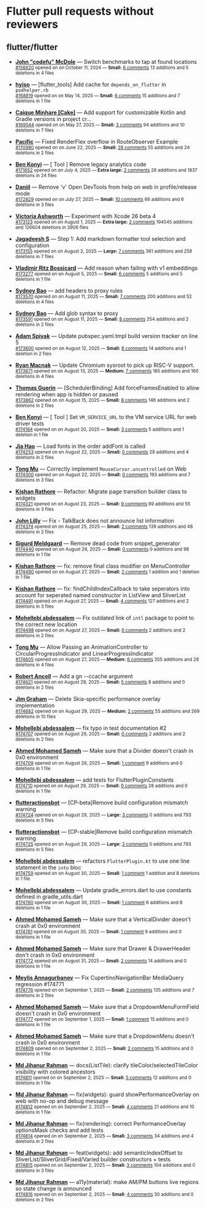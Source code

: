 # Flutter pull requests without reviewers

## flutter/flutter

* **[John "codefu" McDole](https://github.com/jtmcdole)** &mdash; Switch benchmarks to tap at found locations<br />
  <sub>[#156620](https://github.com/flutter/flutter/pull/156620) opened on on October 11, 2024 &mdash; **Small:** [6 comments](https://github.com/flutter/flutter/pull/156620) 13 additions and 5 deletions in 4 files</sub><br />

* **[hyiso](https://github.com/hyiso)** &mdash; [flutter_tools] Add cache for `depends_on_flutter` in `podhelper.rb`<br />
  <sub>[#168819](https://github.com/flutter/flutter/pull/168819) opened on on May 14, 2025 &mdash; **Small:** [6 comments](https://github.com/flutter/flutter/pull/168819) 15 additions and 7 deletions in 1 file</sub><br />

* **[Caique Minhare [Cake]](https://github.com/ca-ke)** &mdash; Add support for customizable Kotlin and Gradle versions in project cr…<br />
  <sub>[#169544](https://github.com/flutter/flutter/pull/169544) opened on on May 27, 2025 &mdash; **Small:** [3 comments](https://github.com/flutter/flutter/pull/169544) 94 additions and 10 deletions in 7 files</sub><br />

* **[Pacific](https://github.com/prash4931)** &mdash; Fixed RenderFlex overflow in RouteObserver Example<br />
  <sub>[#170980](https://github.com/flutter/flutter/pull/170980) opened on on June 22, 2025 &mdash; **Small:** [28 comments](https://github.com/flutter/flutter/pull/170980) 55 additions and 24 deletions in 2 files</sub><br />

* **[Ben Konyi](https://github.com/bkonyi)** &mdash; [ Tool ] Remove legacy analytics code<br />
  <sub>[#171652](https://github.com/flutter/flutter/pull/171652) opened on on July 4, 2025 &mdash; **Extra large:** [2 comments](https://github.com/flutter/flutter/pull/171652) 28 additions and 1837 deletions in 24 files</sub><br />

* **[Daniil](https://github.com/danwirele)** &mdash; Remove 'v' Open DevTools from help on web in profile/release mode<br />
  <sub>[#172829](https://github.com/flutter/flutter/pull/172829) opened on on July 27, 2025 &mdash; **Small:** [10 comments](https://github.com/flutter/flutter/pull/172829) 66 additions and 6 deletions in 3 files</sub><br />

* **[Victoria Ashworth](https://github.com/vashworth)** &mdash; Experiment with Xcode 26 beta 4<br />
  <sub>[#173123](https://github.com/flutter/flutter/pull/173123) opened on on August 1, 2025 &mdash; **Extra large:** [2 comments](https://github.com/flutter/flutter/pull/173123) 194545 additions and 126604 deletions in 3906 files</sub><br />

* **[Jagadeesh S](https://github.com/jagadeesh8682)** &mdash; Step 1: Add markdown formatter tool selection and configuration<br />
  <sub>[#173155](https://github.com/flutter/flutter/pull/173155) opened on on August 2, 2025 &mdash; **Large:** [7 comments](https://github.com/flutter/flutter/pull/173155) 361 additions and 259 deletions in 7 files</sub><br />

* **[Vladimir Ritz Bossicard](https://github.com/vbossica)** &mdash; Add reason when failing with v1 embeddings<br />
  <sub>[#173277](https://github.com/flutter/flutter/pull/173277) opened on on August 5, 2025 &mdash; **Small:** [6 comments](https://github.com/flutter/flutter/pull/173277) 5 additions and 5 deletions in 1 file</sub><br />

* **[Sydney Bao](https://github.com/SydneyBao)** &mdash; add headers to proxy rules<br />
  <sub>[#173570](https://github.com/flutter/flutter/pull/173570) opened on on August 11, 2025 &mdash; **Small:** [7 comments](https://github.com/flutter/flutter/pull/173570) 200 additions and 52 deletions in 4 files</sub><br />

* **[Sydney Bao](https://github.com/SydneyBao)** &mdash; Add glob syntax to proxy<br />
  <sub>[#173591](https://github.com/flutter/flutter/pull/173591) opened on on August 11, 2025 &mdash; **Small:** [8 comments](https://github.com/flutter/flutter/pull/173591) 254 additions and 2 deletions in 2 files</sub><br />

* **[Adam Spivak](https://github.com/Spivak-adam)** &mdash; Update pubspec.yaml.tmpl build version tracker on line 5<br />
  <sub>[#173600](https://github.com/flutter/flutter/pull/173600) opened on on August 12, 2025 &mdash; **Small:** [8 comments](https://github.com/flutter/flutter/pull/173600) 14 additions and 1 deletion in 2 files</sub><br />

* **[Ryan Macnak](https://github.com/rmacnak-google)** &mdash; Update Chromium sysroot to pick up RISC-V support.<br />
  <sub>[#173671](https://github.com/flutter/flutter/pull/173671) opened on on August 13, 2025 &mdash; **Medium:** [7 comments](https://github.com/flutter/flutter/pull/173671) 185 additions and 160 deletions in 4 files</sub><br />

* **[Thomas Guerin](https://github.com/tguerin)** &mdash; [SchedulerBinding] Add forceFramesEnabled to allow rendering when app is hidden or paused<br />
  <sub>[#173862](https://github.com/flutter/flutter/pull/173862) opened on on August 15, 2025 &mdash; **Small:** [8 comments](https://github.com/flutter/flutter/pull/173862) 146 additions and 2 deletions in 2 files</sub><br />

* **[Ben Konyi](https://github.com/bkonyi)** &mdash; [ Tool ] Set `VM_SERVICE_URL` to the VM service URL for web driver tests<br />
  <sub>[#174164](https://github.com/flutter/flutter/pull/174164) opened on on August 20, 2025 &mdash; **Small:** [3 comments](https://github.com/flutter/flutter/pull/174164) 5 additions and 1 deletion in 1 file</sub><br />

* **[Jia Hao](https://github.com/jiahaog)** &mdash; Load fonts in the order addFont is called<br />
  <sub>[#174253](https://github.com/flutter/flutter/pull/174253) opened on on August 22, 2025 &mdash; **Small:** [0 comments](https://github.com/flutter/flutter/pull/174253) 29 additions and 4 deletions in 2 files</sub><br />

* **[Tong Mu](https://github.com/dkwingsmt)** &mdash; Correctly implement `MouseCursor.uncontrolled` on Web<br />
  <sub>[#174300](https://github.com/flutter/flutter/pull/174300) opened on on August 22, 2025 &mdash; **Small:** [0 comments](https://github.com/flutter/flutter/pull/174300) 193 additions and 7 deletions in 3 files</sub><br />

* **[Kishan Rathore](https://github.com/rkishan516)** &mdash; Refactor: Migrate page transition builder class to widgets<br />
  <sub>[#174321](https://github.com/flutter/flutter/pull/174321) opened on on August 23, 2025 &mdash; **Small:** [9 comments](https://github.com/flutter/flutter/pull/174321) 69 additions and 55 deletions in 3 files</sub><br />

* **[John Lilly](https://github.com/jwlilly)** &mdash; Fix - TalkBack does not announce list information<br />
  <sub>[#174374](https://github.com/flutter/flutter/pull/174374) opened on on August 25, 2025 &mdash; **Small:** [2 comments](https://github.com/flutter/flutter/pull/174374) 139 additions and 48 deletions in 2 files</sub><br />

* **[Sigurd Meldgaard](https://github.com/sigurdm)** &mdash; Remove dead code from snippet_generator<br />
  <sub>[#174440](https://github.com/flutter/flutter/pull/174440) opened on on August 26, 2025 &mdash; **Small:** [0 comments](https://github.com/flutter/flutter/pull/174440) 0 additions and 98 deletions in 1 file</sub><br />

* **[Kishan Rathore](https://github.com/rkishan516)** &mdash; fix: remove final class modifier on MenuController<br />
  <sub>[#174490](https://github.com/flutter/flutter/pull/174490) opened on on August 27, 2025 &mdash; **Small:** [2 comments](https://github.com/flutter/flutter/pull/174490) 1 addition and 1 deletion in 1 file</sub><br />

* **[Kishan Rathore](https://github.com/rkishan516)** &mdash; fix: findChildIndexCallback to take seperators into account for seperated named constructor in ListView and SliverList<br />
  <sub>[#174491](https://github.com/flutter/flutter/pull/174491) opened on on August 27, 2025 &mdash; **Small:** [4 comments](https://github.com/flutter/flutter/pull/174491) 127 additions and 2 deletions in 3 files</sub><br />

* **[Mohellebi abdessalem](https://github.com/AbdeMohlbi)** &mdash; Fix outdated link of `intl` package to point to the correct new location <br />
  <sub>[#174498](https://github.com/flutter/flutter/pull/174498) opened on on August 27, 2025 &mdash; **Small:** [0 comments](https://github.com/flutter/flutter/pull/174498) 2 additions and 2 deletions in 2 files</sub><br />

* **[Tong Mu](https://github.com/dkwingsmt)** &mdash; Allow Passing an AnimationController to CircularProgressIndicator and LinearProgressIndicator<br />
  <sub>[#174605](https://github.com/flutter/flutter/pull/174605) opened on on August 27, 2025 &mdash; **Medium:** [6 comments](https://github.com/flutter/flutter/pull/174605) 355 additions and 28 deletions in 4 files</sub><br />

* **[Robert Ancell](https://github.com/robert-ancell)** &mdash; Add a gn --ccache argument<br />
  <sub>[#174621](https://github.com/flutter/flutter/pull/174621) opened on on August 28, 2025 &mdash; **Small:** [5 comments](https://github.com/flutter/flutter/pull/174621) 8 additions and 0 deletions in 2 files</sub><br />

* **[Jim Graham](https://github.com/flar)** &mdash; Delete Skia-specific performance overlay implementation<br />
  <sub>[#174682](https://github.com/flutter/flutter/pull/174682) opened on on August 29, 2025 &mdash; **Medium:** [2 comments](https://github.com/flutter/flutter/pull/174682) 55 additions and 269 deletions in 10 files</sub><br />

* **[Mohellebi abdessalem](https://github.com/AbdeMohlbi)** &mdash; fix typo in test documentation #2<br />
  <sub>[#174707](https://github.com/flutter/flutter/pull/174707) opened on on August 29, 2025 &mdash; **Small:** [0 comments](https://github.com/flutter/flutter/pull/174707) 2 additions and 2 deletions in 2 files</sub><br />

* **[Ahmed Mohamed Sameh](https://github.com/ahmedsameha1)** &mdash; Make sure that a Divider doesn't crash in 0x0 environment<br />
  <sub>[#174709](https://github.com/flutter/flutter/pull/174709) opened on on August 29, 2025 &mdash; **Small:** [1 comment](https://github.com/flutter/flutter/pull/174709) 9 additions and 0 deletions in 1 file</sub><br />

* **[Mohellebi abdessalem](https://github.com/AbdeMohlbi)** &mdash; add tests for FlutterPluginConstants<br />
  <sub>[#174710](https://github.com/flutter/flutter/pull/174710) opened on on August 29, 2025 &mdash; **Small:** [0 comments](https://github.com/flutter/flutter/pull/174710) 28 additions and 0 deletions in 1 file</sub><br />

* **[flutteractionsbot](https://github.com/flutteractionsbot)** &mdash; [CP-beta]Remove build configuration mismatch warning<br />
  <sub>[#174724](https://github.com/flutter/flutter/pull/174724) opened on on August 29, 2025 &mdash; **Large:** [3 comments](https://github.com/flutter/flutter/pull/174724) 0 additions and 793 deletions in 5 files</sub><br />

* **[flutteractionsbot](https://github.com/flutteractionsbot)** &mdash; [CP-stable]Remove build configuration mismatch warning<br />
  <sub>[#174725](https://github.com/flutter/flutter/pull/174725) opened on on August 29, 2025 &mdash; **Large:** [3 comments](https://github.com/flutter/flutter/pull/174725) 0 additions and 793 deletions in 5 files</sub><br />

* **[Mohellebi abdessalem](https://github.com/AbdeMohlbi)** &mdash; refactors `FlutterPlugin.kt` to use one line statement in the `into` bloc<br />
  <sub>[#174759](https://github.com/flutter/flutter/pull/174759) opened on on August 30, 2025 &mdash; **Small:** [1 comment](https://github.com/flutter/flutter/pull/174759) 1 addition and 8 deletions in 1 file</sub><br />

* **[Mohellebi abdessalem](https://github.com/AbdeMohlbi)** &mdash; Update gradle_errors.dart to use constants defined in gradle_utils.dart<br />
  <sub>[#174760](https://github.com/flutter/flutter/pull/174760) opened on on August 30, 2025 &mdash; **Small:** [1 comment](https://github.com/flutter/flutter/pull/174760) 6 additions and 8 deletions in 1 file</sub><br />

* **[Ahmed Mohamed Sameh](https://github.com/ahmedsameha1)** &mdash; Make sure that a VerticalDivider doesn't crash at 0x0 environment<br />
  <sub>[#174761](https://github.com/flutter/flutter/pull/174761) opened on on August 30, 2025 &mdash; **Small:** [1 comment](https://github.com/flutter/flutter/pull/174761) 9 additions and 0 deletions in 1 file</sub><br />

* **[Ahmed Mohamed Sameh](https://github.com/ahmedsameha1)** &mdash; Make sure that Drawer & DrawerHeader don't crash in 0x0 environment<br />
  <sub>[#174772](https://github.com/flutter/flutter/pull/174772) opened on on August 31, 2025 &mdash; **Small:** [2 comments](https://github.com/flutter/flutter/pull/174772) 14 additions and 0 deletions in 1 file</sub><br />

* **[Meylis Annagurbanov](https://github.com/meylis1998)** &mdash; Fix CupertinoNavigationBar MediaQuery regression #174771<br />
  <sub>[#174776](https://github.com/flutter/flutter/pull/174776) opened on on September 1, 2025 &mdash; **Small:** [2 comments](https://github.com/flutter/flutter/pull/174776) 135 additions and 7 deletions in 2 files</sub><br />

* **[Ahmed Mohamed Sameh](https://github.com/ahmedsameha1)** &mdash; Make sure that a DropdownMenuFormField doesn't crash in 0x0 environment<br />
  <sub>[#174777](https://github.com/flutter/flutter/pull/174777) opened on on September 1, 2025 &mdash; **Small:** [1 comment](https://github.com/flutter/flutter/pull/174777) 15 additions and 0 deletions in 1 file</sub><br />

* **[Ahmed Mohamed Sameh](https://github.com/ahmedsameha1)** &mdash; Make sure that a DropdownMenu doesn't crash in 0x0 environment<br />
  <sub>[#174809](https://github.com/flutter/flutter/pull/174809) opened on on September 2, 2025 &mdash; **Small:** [2 comments](https://github.com/flutter/flutter/pull/174809) 15 additions and 0 deletions in 1 file</sub><br />

* **[Md Jihanur Rahman](https://github.com/jihanurrahman33)** &mdash; docs(ListTile): clarify tileColor/selectedTileColor visibility with colored ancestors<br />
  <sub>[#174811](https://github.com/flutter/flutter/pull/174811) opened on on September 2, 2025 &mdash; **Small:** [5 comments](https://github.com/flutter/flutter/pull/174811) 12 additions and 0 deletions in 1 file</sub><br />

* **[Md Jihanur Rahman](https://github.com/jihanurrahman33)** &mdash; fix(widgets): guard showPerformanceOverlay on web with no-op and debug message<br />
  <sub>[#174812](https://github.com/flutter/flutter/pull/174812) opened on on September 2, 2025 &mdash; **Small:** [4 comments](https://github.com/flutter/flutter/pull/174812) 21 additions and 10 deletions in 1 file</sub><br />

* **[Md Jihanur Rahman](https://github.com/jihanurrahman33)** &mdash; fix(rendering): correct PerformanceOverlay optionsMask checks and add tests<br />
  <sub>[#174814](https://github.com/flutter/flutter/pull/174814) opened on on September 2, 2025 &mdash; **Small:** [3 comments](https://github.com/flutter/flutter/pull/174814) 34 additions and 4 deletions in 2 files</sub><br />

* **[Md Jihanur Rahman](https://github.com/jihanurrahman33)** &mdash; feat(widgets): add semanticIndexOffset to SliverList/SliverGrid/Fixed/Varied builder constructors + tests<br />
  <sub>[#174815](https://github.com/flutter/flutter/pull/174815) opened on on September 2, 2025 &mdash; **Small:** [3 comments](https://github.com/flutter/flutter/pull/174815) 104 additions and 0 deletions in 3 files</sub><br />

* **[Md Jihanur Rahman](https://github.com/jihanurrahman33)** &mdash; a11y(material): make AM/PM buttons live regions so state change is announced<br />
  <sub>[#174816](https://github.com/flutter/flutter/pull/174816) opened on on September 2, 2025 &mdash; **Small:** [4 comments](https://github.com/flutter/flutter/pull/174816) 30 additions and 0 deletions in 2 files</sub><br />

